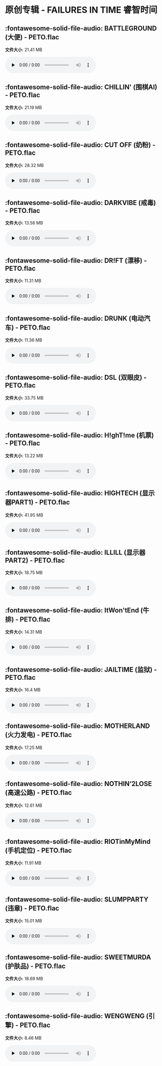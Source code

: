 # 原创专辑 - FAILURES IN TIME 睿智时间

## :fontawesome-solid-file-audio: BATTLEGROUND (大便) - PETO.flac

**文件大小**: 21.41 MB

<audio preload="none" controls><source src="https://file.hsyhx.top/原创专辑/FAILURES_IN_TIME_睿智时间/BATTLEGROUND (大便) - PETO.flac" type="audio/mpeg">您的浏览器不支持此音频格式</audio>

## :fontawesome-solid-file-audio: CHILLIN' (围棋AI) - PETO.flac

**文件大小**: 21.19 MB

<audio preload="none" controls><source src="https://file.hsyhx.top/原创专辑/FAILURES_IN_TIME_睿智时间/CHILLIN' (围棋AI) - PETO.flac" type="audio/mpeg">您的浏览器不支持此音频格式</audio>

## :fontawesome-solid-file-audio: CUT OFF (奶粉) - PETO.flac

**文件大小**: 28.32 MB

<audio preload="none" controls><source src="https://file.hsyhx.top/原创专辑/FAILURES_IN_TIME_睿智时间/CUT OFF (奶粉) - PETO.flac" type="audio/mpeg">您的浏览器不支持此音频格式</audio>

## :fontawesome-solid-file-audio: DARKVIBE (戒毒) - PETO.flac

**文件大小**: 13.56 MB

<audio preload="none" controls><source src="https://file.hsyhx.top/原创专辑/FAILURES_IN_TIME_睿智时间/DARKVIBE (戒毒) - PETO.flac" type="audio/mpeg">您的浏览器不支持此音频格式</audio>

## :fontawesome-solid-file-audio: DR!FT (漂移) - PETO.flac

**文件大小**: 11.31 MB

<audio preload="none" controls><source src="https://file.hsyhx.top/原创专辑/FAILURES_IN_TIME_睿智时间/DR!FT (漂移) - PETO.flac" type="audio/mpeg">您的浏览器不支持此音频格式</audio>

## :fontawesome-solid-file-audio: DRUNK (电动汽车) - PETO.flac

**文件大小**: 11.36 MB

<audio preload="none" controls><source src="https://file.hsyhx.top/原创专辑/FAILURES_IN_TIME_睿智时间/DRUNK (电动汽车) - PETO.flac" type="audio/mpeg">您的浏览器不支持此音频格式</audio>

## :fontawesome-solid-file-audio: DSL (双眼皮) - PETO.flac

**文件大小**: 33.75 MB

<audio preload="none" controls><source src="https://file.hsyhx.top/原创专辑/FAILURES_IN_TIME_睿智时间/DSL (双眼皮) - PETO.flac" type="audio/mpeg">您的浏览器不支持此音频格式</audio>

## :fontawesome-solid-file-audio: H!ghT!me (机票) - PETO.flac

**文件大小**: 13.22 MB

<audio preload="none" controls><source src="https://file.hsyhx.top/原创专辑/FAILURES_IN_TIME_睿智时间/H!ghT!me (机票) - PETO.flac" type="audio/mpeg">您的浏览器不支持此音频格式</audio>

## :fontawesome-solid-file-audio: HIGHTECH (显示器PART1) - PETO.flac

**文件大小**: 41.95 MB

<audio preload="none" controls><source src="https://file.hsyhx.top/原创专辑/FAILURES_IN_TIME_睿智时间/HIGHTECH (显示器PART1) - PETO.flac" type="audio/mpeg">您的浏览器不支持此音频格式</audio>

## :fontawesome-solid-file-audio: ILLILL (显示器PART2) - PETO.flac

**文件大小**: 18.75 MB

<audio preload="none" controls><source src="https://file.hsyhx.top/原创专辑/FAILURES_IN_TIME_睿智时间/ILLILL (显示器PART2) - PETO.flac" type="audio/mpeg">您的浏览器不支持此音频格式</audio>

## :fontawesome-solid-file-audio: ItWon'tEnd (牛排) - PETO.flac

**文件大小**: 14.31 MB

<audio preload="none" controls><source src="https://file.hsyhx.top/原创专辑/FAILURES_IN_TIME_睿智时间/ItWon'tEnd (牛排) - PETO.flac" type="audio/mpeg">您的浏览器不支持此音频格式</audio>

## :fontawesome-solid-file-audio: JAILTIME (监狱) - PETO.flac

**文件大小**: 16.4 MB

<audio preload="none" controls><source src="https://file.hsyhx.top/原创专辑/FAILURES_IN_TIME_睿智时间/JAILTIME (监狱) - PETO.flac" type="audio/mpeg">您的浏览器不支持此音频格式</audio>

## :fontawesome-solid-file-audio: MOTHERLAND (火力发电) - PETO.flac

**文件大小**: 17.25 MB

<audio preload="none" controls><source src="https://file.hsyhx.top/原创专辑/FAILURES_IN_TIME_睿智时间/MOTHERLAND (火力发电) - PETO.flac" type="audio/mpeg">您的浏览器不支持此音频格式</audio>

## :fontawesome-solid-file-audio: NOTHIN‘2LOSE (高速公路) - PETO.flac

**文件大小**: 12.61 MB

<audio preload="none" controls><source src="https://file.hsyhx.top/原创专辑/FAILURES_IN_TIME_睿智时间/NOTHIN‘2LOSE (高速公路) - PETO.flac" type="audio/mpeg">您的浏览器不支持此音频格式</audio>

## :fontawesome-solid-file-audio: RIOTinMyMind (手机定位) - PETO.flac

**文件大小**: 11.91 MB

<audio preload="none" controls><source src="https://file.hsyhx.top/原创专辑/FAILURES_IN_TIME_睿智时间/RIOTinMyMind (手机定位) - PETO.flac" type="audio/mpeg">您的浏览器不支持此音频格式</audio>

## :fontawesome-solid-file-audio: SLUMPPARTY (违章) - PETO.flac

**文件大小**: 15.01 MB

<audio preload="none" controls><source src="https://file.hsyhx.top/原创专辑/FAILURES_IN_TIME_睿智时间/SLUMPPARTY (违章) - PETO.flac" type="audio/mpeg">您的浏览器不支持此音频格式</audio>

## :fontawesome-solid-file-audio: SWEETMURDA (护肤品) - PETO.flac

**文件大小**: 18.69 MB

<audio preload="none" controls><source src="https://file.hsyhx.top/原创专辑/FAILURES_IN_TIME_睿智时间/SWEETMURDA (护肤品) - PETO.flac" type="audio/mpeg">您的浏览器不支持此音频格式</audio>

## :fontawesome-solid-file-audio: WENGWENG (引擎) - PETO.flac

**文件大小**: 8.46 MB

<audio preload="none" controls><source src="https://file.hsyhx.top/原创专辑/FAILURES_IN_TIME_睿智时间/WENGWENG (引擎) - PETO.flac" type="audio/mpeg">您的浏览器不支持此音频格式</audio>
